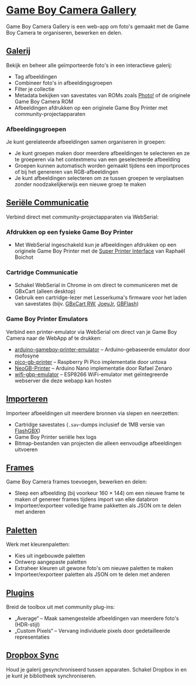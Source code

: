 # [Game Boy Camera Gallery](https://github.com/HerrZatacke/gb-printer-web)

Game Boy Camera Gallery is een web-app om foto's gemaakt met de Game Boy Camera te organiseren, bewerken en delen.

## [Galerij](/gallery)
Bekijk en beheer alle geïmporteerde foto's in een interactieve galerij:
- Tag afbeeldingen
- Combineer foto's in afbeeldingsgroepen
- Filter je collectie
- Metadata bekijken van savestates van ROMs zoals [Photo!](https://github.com/untoxa/gb-photo) of de originele Game Boy Camera ROM
- Afbeeldingen afdrukken op een originele Game Boy Printer met community-projectapparaten

### Afbeeldingsgroepen
Je kunt gerelateerde afbeeldingen samen organiseren in groepen:
- Je kunt groepen maken door meerdere afbeeldingen te selecteren en ze te groeperen via het contextmenu van een geselecteerde afbeelding
- Groepen kunnen automatisch worden gemaakt tijdens een importproces of bij het genereren van RGB-afbeeldingen
- Je kunt afbeeldingen selecteren om ze tussen groepen te verplaatsen zonder noodzakelijkerwijs een nieuwe groep te maken

## [Seriële Communicatie](/webusb)
Verbind direct met community-projectapparaten via WebSerial:

### Afdrukken op een fysieke Game Boy Printer
- Met WebSerial ingeschakeld kun je afbeeldingen afdrukken op een originele Game Boy Printer met de [Super Printer Interface](https://github.com/Raphael-Boichot/Yet-another-PC-to-Game-Boy-Printer-interface/) van Raphaël Boichot

### Cartridge Communicatie
- Schakel WebSerial in Chrome in om direct te communiceren met de GBxCart (alleen desktop)
- Gebruik een cartridge-lezer met Lesserkuma's firmware voor het laden van savestates (bijv. [GBxCart RW](https://www.gbxcart.com/), [JoeyJr](https://bennvenn.myshopify.com/products/usb-gb-c-cart-dumper-the-joey-jr), [GBFlash](https://github.com/simonkwng/GBFlash))

### Game Boy Printer Emulators
Verbind een printer-emulator via WebSerial om direct van je Game Boy Camera naar de WebApp af te drukken:
- [arduino-gameboy-printer-emulator](https://github.com/mofosyne/arduino-gameboy-printer-emulator) – Arduino-gebaseerde emulator door mofosyne
- [pico-gb-printer](https://github.com/untoxa/pico-gb-printer/) – Raspberry Pi Pico implementatie door untoxa
- [NeoGB-Printer](https://github.com/zenaror/NeoGB-Printer) – Arduino Nano implementatie door Rafael Zenaro
- [wifi-gbp-emulator](https://github.com/HerrZatacke/wifi-gbp-emulator) – ESP8266 WiFi-emulator met geïntegreerde webserver die deze webapp kan hosten

## [Importeren](/import)
Importeer afbeeldingen uit meerdere bronnen via slepen en neerzetten:
- Cartridge savestates (`.sav`-dumps inclusief de 1MB versie van [FlashGBX](https://github.com/lesserkuma/FlashGBX))
- Game Boy Printer seriële hex logs
- Bitmap-bestanden van projecten die alleen eenvoudige afbeeldingen uitvoeren

## [Frames](/frames)
Game Boy Camera frames toevoegen, bewerken en delen:
- Sleep een afbeelding (bij voorkeur 160 × 144) om een nieuwe frame te maken of genereer frames tijdens import van elke databron
- Importeer/exporteer volledige frame pakketten als JSON om te delen met anderen

## [Paletten](/palettes)
Werk met kleurenpaletten:
- Kies uit ingebouwde paletten
- Ontwerp aangepaste paletten
- Extraheer kleuren uit gewone foto's om nieuwe paletten te maken
- Importeer/exporteer paletten als JSON om te delen met anderen

## [Plugins](/settings/plugins)
Breid de toolbox uit met community plug-ins:
- „Average“ – Maak samengestelde afbeeldingen van meerdere foto's (HDR-stijl)
- „Custom Pixels“ – Vervang individuele pixels door gedetailleerde representaties

## [Dropbox Sync](/settings/dropbox)
Houd je galerij gesynchroniseerd tussen apparaten. Schakel Dropbox in en je kunt je bibliotheek synchroniseren.
